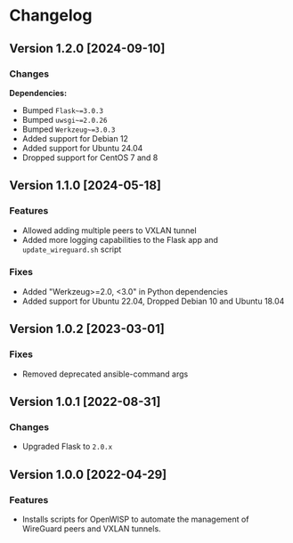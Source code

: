 # Changelog

## Version 1.2.0 [2024-09-10]

### Changes

**Dependencies:**

- Bumped `Flask~=3.0.3`
- Bumped `uwsgi~=2.0.26`
- Bumped `Werkzeug~=3.0.3`
- Added support for Debian 12
- Added support for Ubuntu 24.04
- Dropped support for CentOS 7 and 8

## Version 1.1.0 [2024-05-18]

### Features

- Allowed adding multiple peers to VXLAN tunnel
- Added more logging capabilities to the Flask app
  and `update_wireguard.sh` script

### Fixes

- Added "Werkzeug>=2.0, <3.0" in Python dependencies
- Added support for Ubuntu 22.04, Dropped Debian 10 and Ubuntu 18.04

## Version 1.0.2 [2023-03-01]

### Fixes

- Removed deprecated ansible-command args

## Version 1.0.1 [2022-08-31]

### Changes

- Upgraded Flask to `2.0.x`

## Version 1.0.0 [2022-04-29]

### Features

- Installs scripts for OpenWISP to automate the management of
  WireGuard peers and VXLAN tunnels.
